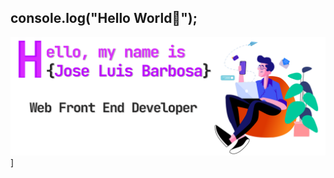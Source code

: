 ## console.log("Hello World🖖");
![Cover Github profile](https://raw.githubusercontent.com/barbosa0205/barbosa0205/main/coverGit.png)]
